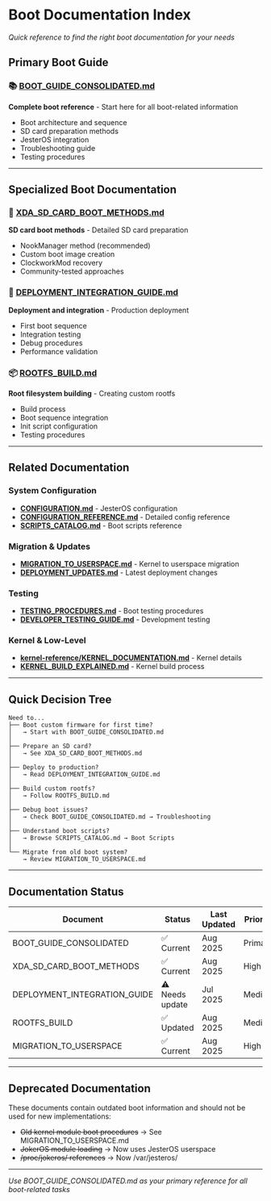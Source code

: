 # Boot Documentation Index

*Quick reference to find the right boot documentation for your needs*

## Primary Boot Guide

### 📚 [BOOT_GUIDE_CONSOLIDATED.md](BOOT_GUIDE_CONSOLIDATED.md)
**Complete boot reference** - Start here for all boot-related information
- Boot architecture and sequence
- SD card preparation methods  
- JesterOS integration
- Troubleshooting guide
- Testing procedures

---

## Specialized Boot Documentation

### 🔧 [XDA_SD_CARD_BOOT_METHODS.md](XDA_SD_CARD_BOOT_METHODS.md)
**SD card boot methods** - Detailed SD card preparation
- NookManager method (recommended)
- Custom boot image creation
- ClockworkMod recovery
- Community-tested approaches

### 🚀 [DEPLOYMENT_INTEGRATION_GUIDE.md](DEPLOYMENT_INTEGRATION_GUIDE.md)
**Deployment and integration** - Production deployment
- First boot sequence
- Integration testing
- Debug procedures
- Performance validation

### 📦 [ROOTFS_BUILD.md](ROOTFS_BUILD.md)
**Root filesystem building** - Creating custom rootfs
- Build process
- Boot sequence integration
- Init script configuration
- Testing procedures

---

## Related Documentation

### System Configuration

- **[CONFIGURATION.md](CONFIGURATION.md)** - JesterOS configuration
- **[CONFIGURATION_REFERENCE.md](CONFIGURATION_REFERENCE.md)** - Detailed config reference
- **[SCRIPTS_CATALOG.md](SCRIPTS_CATALOG.md)** - Boot scripts reference

### Migration & Updates

- **[MIGRATION_TO_USERSPACE.md](MIGRATION_TO_USERSPACE.md)** - Kernel to userspace migration
- **[DEPLOYMENT_UPDATES.md](DEPLOYMENT_UPDATES.md)** - Latest deployment changes

### Testing

- **[TESTING_PROCEDURES.md](TESTING_PROCEDURES.md)** - Boot testing procedures
- **[DEVELOPER_TESTING_GUIDE.md](DEVELOPER_TESTING_GUIDE.md)** - Development testing

### Kernel & Low-Level

- **[kernel-reference/KERNEL_DOCUMENTATION.md](kernel-reference/KERNEL_DOCUMENTATION.md)** - Kernel details
- **[KERNEL_BUILD_EXPLAINED.md](KERNEL_BUILD_EXPLAINED.md)** - Kernel build process

---

## Quick Decision Tree

```
Need to...
├── Boot custom firmware for first time?
│   → Start with BOOT_GUIDE_CONSOLIDATED.md
│
├── Prepare an SD card?
│   → See XDA_SD_CARD_BOOT_METHODS.md
│
├── Deploy to production?
│   → Read DEPLOYMENT_INTEGRATION_GUIDE.md
│
├── Build custom rootfs?
│   → Follow ROOTFS_BUILD.md
│
├── Debug boot issues?
│   → Check BOOT_GUIDE_CONSOLIDATED.md → Troubleshooting
│
├── Understand boot scripts?
│   → Browse SCRIPTS_CATALOG.md → Boot Scripts
│
└── Migrate from old boot system?
    → Review MIGRATION_TO_USERSPACE.md
```

---

## Documentation Status

| Document | Status | Last Updated | Priority |
|----------|--------|--------------|----------|
| BOOT_GUIDE_CONSOLIDATED | ✅ Current | Aug 2025 | Primary |
| XDA_SD_CARD_BOOT_METHODS | ✅ Current | Aug 2025 | High |
| DEPLOYMENT_INTEGRATION_GUIDE | ⚠️ Needs update | Jul 2025 | Medium |
| ROOTFS_BUILD | ✅ Updated | Aug 2025 | Medium |
| MIGRATION_TO_USERSPACE | ✅ Current | Aug 2025 | High |

---

## Deprecated Documentation

These documents contain outdated boot information and should not be used for new implementations:

- ~~Old kernel module boot procedures~~ → See MIGRATION_TO_USERSPACE.md
- ~~JokerOS module loading~~ → Now uses JesterOS userspace
- ~~/proc/jokeros/ references~~ → Now /var/jesteros/

---

*Use BOOT_GUIDE_CONSOLIDATED.md as your primary reference for all boot-related tasks*